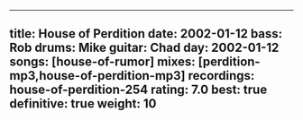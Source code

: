 
---
title: House of Perdition
date: 2002-01-12
bass:	Rob
drums:	Mike
guitar:	Chad
day: 2002-01-12
songs: [house-of-rumor]
mixes: [perdition-mp3,house-of-perdition-mp3]
recordings: house-of-perdition-254
rating: 7.0
best: true
definitive: true
weight: 10
---
